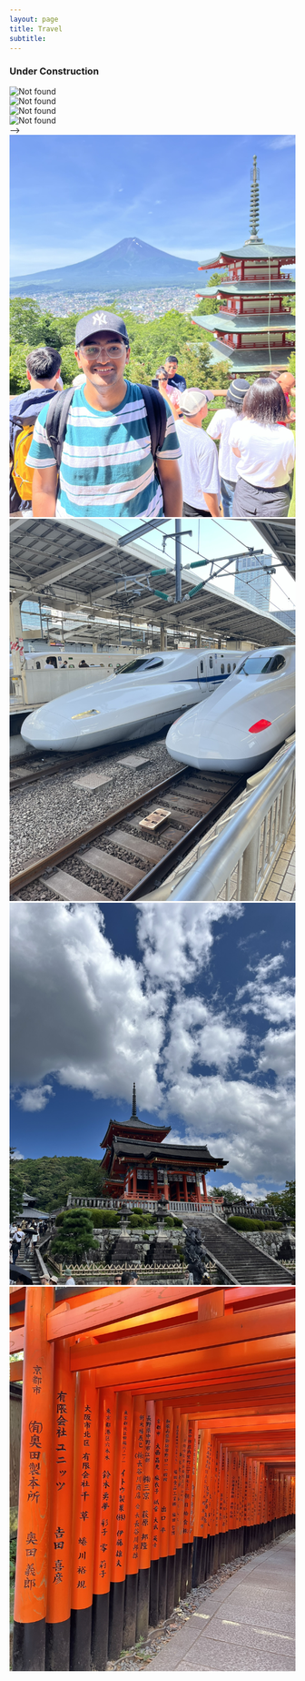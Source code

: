 ```yaml
---
layout: page
title: Travel
subtitle:
---
```

### Under Construction
<!-->
<div id="slideshow">
	<div class="slide-wrapper">
		<div class="slide">
			<img src="{{ 'assets/img/japan/IMG_1001.JPEG' | relative_url }}" alt="Not found" />
		</div>
		<div class="slide">
			<img src="{{ 'assets/img/japan/IMG_1719.JPEG' | relative_url }}" alt="Not found" />
		</div>
		<div class="slide">
			<img src="{{ 'assets/img/japan/IMG_1776.JPEG' | relative_url }}" alt="Not found" />
		</div>
		<div class="slide">
			<img src="{{ 'assets/img/japan/IMG_1795.JPEG' | relative_url }}" alt="Not found" />
		</div>
	</div>
</div>
-->


<div class="slideshow-container">
  <div class="slide fade">
    <img src="assets/img/japan/IMG_1001.JPEG" alt="Slide 1">
  </div>
  <div class="slide fade">
    <img src="assets/img/japan/IMG_1719.JPEG" alt="Slide 2">
  </div>
  <div class="slide fade">
    <img src="assets/img/japan/IMG_1776.JPEG" alt="Slide 3">
  </div>
  <div class="slide fade">
    <img src="assets/img/japan/IMG_1795.JPEG" alt="Slide 4">	
  </div>
</div> 

